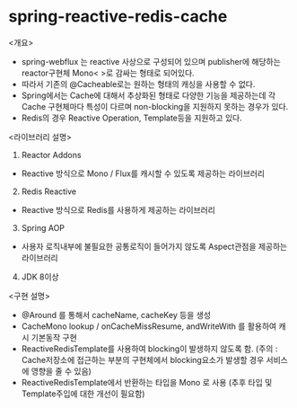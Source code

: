 # spring-reactive-redis-cache

<개요>
- spring-webflux 는 reactive 사상으로 구성되어 있으며 publisher에 해당하는 reactor구현체 Mono< >로 감싸는 형태로 되어있다.
- 따라서 기존의 @Cacheable로는 원하는 형태의 캐싱을 사용할 수 없다.
- Spring에서는 Cache에 대해서 추상화된 형태로 다양한 기능을 제공하는데 각 Cache 구현체마다 특성이 다르며 non-blocking을 지원하지 못하는 경우가 있다.
- Redis의 경우 Reactive Operation, Template등을 지원하고 있다.

<라이브러리 설명>
1. Reactor Addons 
- Reactive 방식으로 Mono / Flux를 캐시할 수 있도록 제공하는 라이브러리

2. Redis Reactive
- Reactive 방식으로 Redis를 사용하게 제공하는 라이브러리

3. Spring AOP
- 사용자 로직내부에 불필요한 공통로직이 들어가지 않도록 Aspect관점을 제공하는 라이브러리

4. JDK 8이상

<구현 설명>
- @Around 를 통해서 cacheName, cacheKey 등을 생성
- CacheMono lookup / onCacheMissResume, andWriteWith 를 활용하여 캐시 기본동작 구현
- ReactiveRedisTemplate를 사용하여 blocking이 발생하지 않도록 함.
 (주의 : Cache저장소에 접근하는 부분의 구현체에서 blocking요소가 발생할 경우 서비스에 영향을 줄 수 있음)
- ReactiveRedisTemplate에서 반환하는 타입을 Mono <T> 로 사용
 (추후 타입 및 Template주입에 대한 개선이 필요함)

